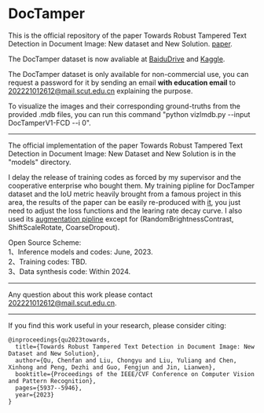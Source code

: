 # DocTamper

This is the official repository of the paper Towards Robust Tampered Text Detection in Document Image: New dataset and New Solution. [paper](https://openaccess.thecvf.com/content/CVPR2023/papers/Qu_Towards_Robust_Tampered_Text_Detection_in_Document_Image_New_Dataset_CVPR_2023_paper.pdf).

The DocTamper dataset is now avaliable at [BaiduDrive](https://pan.baidu.com/s/1nEEnq1ZWIem7wnkQ1YdTNw?pwd=od9k) and [Kaggle](https://www.kaggle.com/datasets/dinmkeljiame/doctamper/data).


The DocTamper dataset is only available for non-commercial use, you can request a password for it by sending an email  __with education email__ to 202221012612@mail.scut.edu.cn explaining the purpose.

To visualize the images and their corresponding ground-truths from the provided .mdb files, you can run this command "python vizlmdb.py --input DocTamperV1-FCD --i 0".

---
The official implementation of the paper  Towards Robust Tampered Text Detection in Document Image: New Dataset and New Solution is in the "models" directory.

I delay the release of training codes as forced by my supervisor and the cooperative enterprise who bought them. My training pipline for DocTamper dataset and the IoU metric heavily brought from a famous project in this area, the results of  the paper can be easily re-produced with [it](https://github.com/DLLXW/data-science-competition/blob/main/tianchi/ImageForgeryLocationChallenge/utils/deeplearning_qyl.py), you just need to adjust the loss functions and the learing rate decay curve. I also used its [augmentation pipline](https://github.com/DLLXW/data-science-competition/blob/main/tianchi/ImageForgeryLocationChallenge/dataset/RSCDataset.py) except for (RandomBrightnessContrast, ShiftScaleRotate, CoarseDropout).


Open Source Scheme: <br>
1、Inference models and codes: June, 2023. <br>
2、Training codes: TBD. <br>
3、Data synthesis code: Within 2024. <br>

---

Any question about this work please contact 202221012612@mail.scut.edu.cn.

---

If you find this work useful in your research, please consider citing:
```
@inproceedings{qu2023towards,
  title={Towards Robust Tampered Text Detection in Document Image: New Dataset and New Solution},
  author={Qu, Chenfan and Liu, Chongyu and Liu, Yuliang and Chen, Xinhong and Peng, Dezhi and Guo, Fengjun and Jin, Lianwen},
  booktitle={Proceedings of the IEEE/CVF Conference on Computer Vision and Pattern Recognition},
  pages={5937--5946},
  year={2023}
}
```

